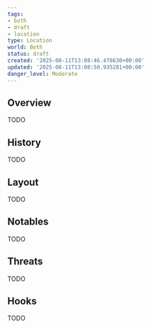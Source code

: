 ```yaml
---
tags:
- both
- draft
- location
type: Location
world: Both
status: draft
created: '2025-08-11T13:08:46.478630+00:00'
updated: '2025-08-11T13:08:50.935281+00:00'
danger_level: Moderate
---
```



## Overview

TODO
## History

TODO
## Layout

TODO
## Notables

TODO
## Threats

TODO
## Hooks

TODO
